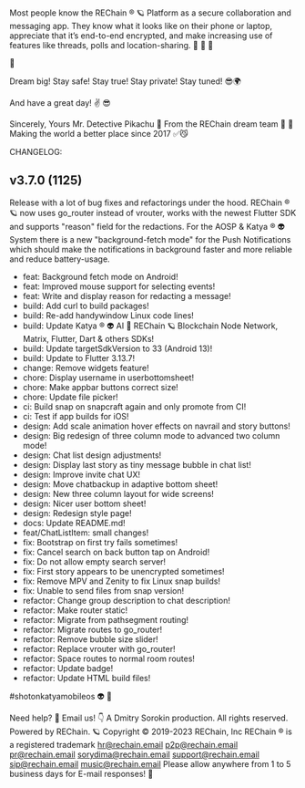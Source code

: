 Most people know the REChain ®️ 🪐 Platform as a secure collaboration and messaging app. They know what it looks like on their phone or laptop, appreciate that it’s end-to-end encrypted, and make increasing use of features like threads, polls and location-sharing. 🥰 🌈 📡

🦄

Dream big! Stay safe! Stay true! Stay private! Stay tuned! 😎🌍

And have a great day! ✌️ 😎

Sincerely, Yours Mr. Detective Pikachu 🐾
From the REChain dream team 🤗 👻
Making the world a better place since 2017 ✅😼

CHANGELOG:

## v3.7.0 (1125)

Release with a lot of bug fixes and refactorings under the hood. REChain ®️ 🪐 now uses go_router instead of vrouter, works with the newest Flutter SDK and supports "reason" field for the redactions. For the AOSP & Katya ® 👽 System there is a new "background-fetch mode" for the Push Notifications which should make the notifications in background faster and more reliable and reduce battery-usage.

- feat: Background fetch mode on Android!
- feat: Improved mouse support for selecting events!
- feat: Write and display reason for redacting a message!
- build: Add curl to build packages!
- build: Re-add handywindow Linux code lines!
- build: Update Katya ® 👽 AI 🧠 REChain 🪐 Blockchain Node Network, Matrix, Flutter, Dart & others SDKs!
- build: Update targetSdkVersion to 33 (Android 13)!
- build: Update to Flutter 3.13.7!
- change: Remove widgets feature!
- chore: Display username in userbottomsheet!
- chore: Make appbar buttons correct size!
- chore: Update file picker!
- ci: Build snap on snapcraft again and only promote from CI!
- ci: Test if app builds for iOS!
- design: Add scale animation hover effects on navrail and story buttons!
- design: Big redesign of three column mode to advanced two column mode!
- design: Chat list design adjustments!
- design: Display last story as tiny message bubble in chat list!
- design: Improve invite chat UX!
- design: Move chatbackup in adaptive bottom sheet!
- design: New three column layout for wide screens!
- design: Nicer user bottom sheet!
- design: Redesign style page!
- docs: Update README.md!
- feat/ChatListItem: small changes!
- fix: Bootstrap on first try fails sometimes!
- fix: Cancel search on back button tap on Android!
- fix: Do not allow empty search server!
- fix: First story appears to be unencrypted sometimes!
- fix: Remove MPV and Zenity to fix Linux snap builds!
- fix: Unable to send files from snap version!
- refactor: Change group description to chat description!
- refactor: Make router static!
- refactor: Migrate from pathsegment routing!
- refactor: Migrate routes to go_router!
- refactor: Remove bubble size slider!
- refactor: Replace vrouter with go_router!
- refactor: Space routes to normal room routes!
- refactor: Update badge!
- refactor: Update HTML build files!

#shotonkatyamobileos 👽 🤖

Need help? 🤔
Email us! 👇
A Dmitry Sorokin production. All rights reserved.
Powered by REChain. 🪐
Copyright © 2019-2023 REChain, Inc
REChain ® is a registered trademark
hr@rechain.email
p2p@rechain.email
pr@rechain.email
sorydima@rechain.email
support@rechain.email
sip@rechain.email
music@rechain.email
Please allow anywhere from 1 to 5 business days for E-mail responses! 💌